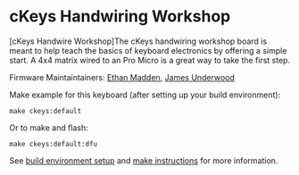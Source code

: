 cKeys Handwiring Workshop
===

[cKeys Handwire Workshop]The cKeys handwiring workshop board is meant to help teach the basics of keyboard electronics by offering a simple start. A 4x4 matrix wired to an Pro Micro is a great way to take the first step.

Firmware Maintaintainers: [Ethan Madden](https://github.com/jetpacktuxedo), [James Underwood](https://github.com/ju0)  

Make example for this keyboard (after setting up your build environment):

    make ckeys:default

Or to make and flash:

    make ckeys:default:dfu

See [build environment setup](https://docs.qmk.fm/build_environment_setup.html) and [make instructions](https://docs.qmk.fm/make_instructions.html) for more information.
